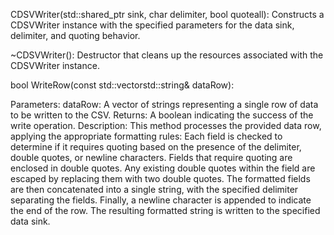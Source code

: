CDSVWriter(std::shared_ptr<CDataSink> sink, char delimiter, bool quoteall): Constructs a CDSVWriter instance with the specified parameters for the data sink, delimiter, and quoting behavior.

~CDSVWriter(): Destructor that cleans up the resources associated with the CDSVWriter instance.

bool WriteRow(const std::vectorstd::string& dataRow):

Parameters:
dataRow: A vector of strings representing a single row of data to be written to the CSV.
Returns: A boolean indicating the success of the write operation.
Description: This method processes the provided data row, applying the appropriate formatting rules:
Each field is checked to determine if it requires quoting based on the presence of the delimiter, double quotes, or newline characters.
Fields that require quoting are enclosed in double quotes. Any existing double quotes within the field are escaped by replacing them with two double quotes.
The formatted fields are then concatenated into a single string, with the specified delimiter separating the fields.
Finally, a newline character is appended to indicate the end of the row.
The resulting formatted string is written to the specified data sink.